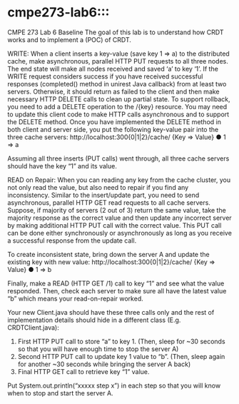 cmpe273-lab6:::
============

CMPE 273 Lab 6 Baseline
The goal of this lab is to understand how CRDT works and to implement a (POC) of CRDT.

WRITE:
When a client inserts a key-value (save key 1 => a) to the distributed cache, make asynchronous, parallel HTTP PUT requests to all three nodes. The end state will make all nodes received and saved ‘a’ to key ‘1’. If the WRITE request considers success if you have received successful responses (completed() method in unirest Java callback) from at least two servers. Otherwise, it should return as failed to the client and then make necessary HTTP DELETE calls to clean up partial state. To support rollback, you need to add a DELETE operation to the /{key} resource. You may need to update this client code to make HTTP calls asynchronous and to support the DELETE method.
Once you have implemented the DELETE method in both client and server side, you put the following key-value pair into the three cache servers:
http://localhost:300{0|1|2}/cache/
{Key => Value} ● 1 => a

Assuming all three inserts (PUT calls) went through, all three cache servers should have the key “1” and its value.

READ on Repair:
When you can reading any key from the cache cluster, you not only read the value, but also need to
repair if you find any inconsistency. Similar to the insert/update part, you need to send asynchronous, parallel HTTP GET read requests to all cache servers. Suppose, if majority of servers (2 out of 3) return the same value, take the majority response as the correct value and then update any incorrect server by making additional HTTP PUT call with the correct value. This PUT call can be done either synchronously or asynchronously as long as you receive a successful response from the update call.

To create inconsistent state, bring down the server A and update the existing key with new value:
http://localhost:300{0|1|2}/cache/
{Key => Value} ● 1 => b

Finally, make a READ (HTTP GET /1) call to key “1” and see what the value responded. Then, check each server to make sure all have the latest value “b” which means your read-on-repair worked.

Your new Client.java should have these three calls only and the rest of implementation details should hide in a different class (E.g. CRDTClient.java):
1. First HTTP PUT call to store “a” to key 1. (Then, sleep for ~30 seconds so that you will have enough time to stop the server A)
2. Second HTTP PUT call to update key 1 value to “b”. (Then, sleep again for another ~30 seconds while bringing the server A back)
3. Final HTTP GET call to retrieve key “1” value.

Put System.out.println(“xxxxx step x”) in each step so that you will know when to stop and start the server A.
